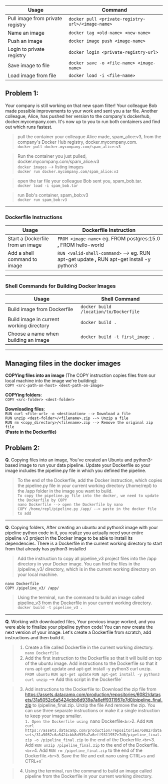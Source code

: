 | Usage                        | Command                                       |
|------------------------------|-----------------------------------------------|
| Pull image from private registry | `docker pull <private-registry-url>/<image-name>` |
| Name an image                | `docker tag <old-name> <new-name>`           |
| Push an image                | `docker image push <image-name>`             |
| Login to private registry    | `docker login <private-registry-url>`        |
| Save image to file           | `docker save -o <file-name> <image-name>`    |
| Load image from file         | `docker load -i <file-name>`                 |


## Problem 1: 
Your company is still working on that new spam filter! Your colleague Bob made possible improvements to your work and sent you a tar file. Another colleague, Alice, has pushed her version to the company's dockerhub, docker.mycompany.com. It's now up to you to run both containers and find out which runs fastest.

> pull the container your colleague Alice made, spam_alice:v3, from the company's Docker Hub registry, docker.mycompany.com. <br>
`docker pull docker.mycompany.com/spam_alice:v3`

> Run the container you just pulled, docker.mycompany.com/spam_alice:v3 <br>
`docker images` --> listing images <br>
`docker run docker.mycompany.com/spam_alice:v3`

> open the tar file your colleague Bob sent you, spam_bob.tar. <br>
`docker load -i spam_bob.tar`

> run Bob's container, spam_bob:v3 <br>
`docker run spam_bob:v3`

-------

### Dockerfile Instructions

| Usage                                     | Dockerfile Instruction             |
|------------------------------------------|------------------------------------|
| Start a Dockerfile from an image         | `FROM <image-name>` eg. FROM postgres:15.0 **,** FROM hello-world               |
| Add a shell command to image             | `RUN <valid-shell-command>`  --> eg. RUN apt-get update **,** RUN apt-get install -y python3    |

---

### Shell Commands for Building Docker Images

| Usage                                      | Shell Command                              |
|-------------------------------------------|-------------------------------------------|
| Build image from Dockerfile               | `docker build /location/to/Dockerfile`    |
| Build image in current working directory  | `docker build .`                          |
| Choose a name when building an image      | `docker build -t first_image .`           |

----

## Managing files in the docker images
**COPYing files into an image** (The COPY instruction copies files from our local machine into the image we're building): <br>
`COPY <src-path-on-host> <dest-path-on-image>`

**COPYing folders**: <br>
`COPY <src-folder> <dest-folder>`

**Downloading files**: <br>
`RUN curl <file-url> -o <destination> --> Download a file` <br>
`RUN unzip <dest-folder>/<filename>.zip --> Unzip a file` <br>
`RUN rm <copy_directory>/<filename>.zip --> Remove the original zip file` <br> **(Paste in the Dockerfile)**

## Problem 2:
**Q**. Copying files into an image, You've created an Ubuntu and python3-based image to run your data pipeline. Update your Dockerfile so your image includes the pipeline.py file in which you defined the pipeline.

> To the end of the Dockerfile, add the Docker instruction, which copies the pipeline.py file in your current working directory (/home/repl) to the /app folder in the image you want to build. <br>
`To copy the pipeline.py file into the docker, we need to update the Dockerfile by COPY` <br>
`nano Dockerfile --> open the Dockerfile by nano` <br>
`COPY /home/repl/pipeline.py /app/ --> paste in the docker file to add`
---
**Q**. Copying folders, After creating an ubuntu and python3 image with your pipeline python code in it, you realize you actually need your entire pipeline_v3 project in the Docker image to be able to install its dependencies. There is a Dockerfile in the current working directory to start from that already has python3 installed

> Add the instruction to copy all pipeline_v3 project files into the /app directory in your Docker image. You can find the files in the /pipeline_v3/ directory, which is in the current working directory on your local machine.

`nano Dockerfile` <br>
`COPY /pipeline_v3/ /app/`

> Using the terminal, run the command to build an image called pipeline_v3 from the Dockerfile in your current working directory. <br>
`docker build -t pipeline_v3 .`
---
**Q**. Working with downloaded files, Your previous image worked, and you were able to finalize your pipeline python code! You can now create the next version of your image. Let's create a Dockerfile from scratch, add instructions and then build it.

> 1. Create a file called Dockerfile in the current working directory. <br>
`nano Dockerfile` <br>
> 2. Add the first instruction to the Dockerfile so that it will build on top of the ubuntu image. Add instructions to the Dockerfile so that it runs apt-get update and apt-get install -y python3 curl unzip. <br>
`FROM ubuntu`
`RUN apt-get update`
`RUN apt-get install -y python3 curl unzip` --> Add this script in the Dockerfile`

> 3. Add instructions to the Dockerfile to: Download the zip file from https://assets.datacamp.com/production/repositories/6082/datasets/31a5052c6a5424cbb8d939a7a6eff9311957e7d0/pipeline_final.zip to /pipeline_final.zip. Unzip the file And remove the zip. You can use three separate instructions or make it a single instruction to keep your image smaller. <br>
`1. Open the Dockerfile using `nano Dockerfile` <br>
`2. Add `RUN curl https://assets.datacamp.com/production/repositories/6082/datasets/31a5052c6a5424cbb8d939a7a6eff9311957e7d0/pipeline_final.zip -o /pipeline_final.zip` to the end of the Dockerfile.` <br>
`3. Add `RUN unzip /pipeline_final.zip` to the end of the Dockerfile.` <br>
`4. Add `RUN rm /pipeline_final.zip` to the end of the Dockerfile.` <br>
`5. Save the file and exit nano using CTRL+s and CTRL+x`

> 4. Using the terminal, run the command to build an image called pipeline from the Dockerfile in your current working directory. <br>



